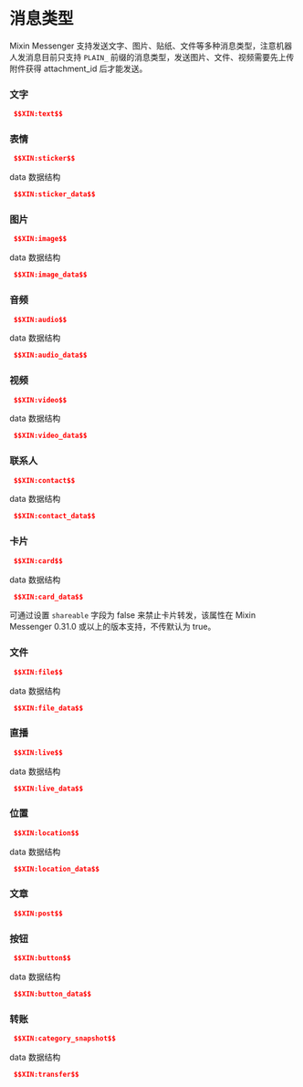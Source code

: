 # 消息类型

Mixin Messenger 支持发送文字、图片、贴纸、文件等多种消息类型，注意机器人发消息目前只支持 `PLAIN_` 前缀的消息类型，发送图片、文件、视频需要先上传附件获得 attachment_id 后才能发送。

### 文字
```json
 $$XIN:text$$
```

### 表情
```json
 $$XIN:sticker$$
```
data 数据结构
```json
 $$XIN:sticker_data$$
```

### 图片
```json
 $$XIN:image$$
```
data 数据结构
```json
 $$XIN:image_data$$
```

### 音频
```json
 $$XIN:audio$$
```
data 数据结构
```json
 $$XIN:audio_data$$
```

### 视频
```json
 $$XIN:video$$
```
data 数据结构
```json
 $$XIN:video_data$$
```

### 联系人
```json
 $$XIN:contact$$
```
data 数据结构
```json
 $$XIN:contact_data$$
```

### 卡片
```json
 $$XIN:card$$
```
data 数据结构
```json
 $$XIN:card_data$$
```

可通过设置 `shareable` 字段为 false 来禁止卡片转发，该属性在 Mixin Messenger 0.31.0 或以上的版本支持，不传默认为 true。

### 文件
```json
 $$XIN:file$$
```
data 数据结构
```json
 $$XIN:file_data$$
```

### 直播
```json
 $$XIN:live$$
```
data 数据结构
```json
 $$XIN:live_data$$
```

### 位置
```json
 $$XIN:location$$
```
data 数据结构
```json
 $$XIN:location_data$$
```

### 文章
```json
 $$XIN:post$$
```

### 按钮
```json
 $$XIN:button$$
```
data 数据结构
```json
 $$XIN:button_data$$
```

### 转账
```json
 $$XIN:category_snapshot$$
```
data 数据结构
```json
 $$XIN:transfer$$
```
